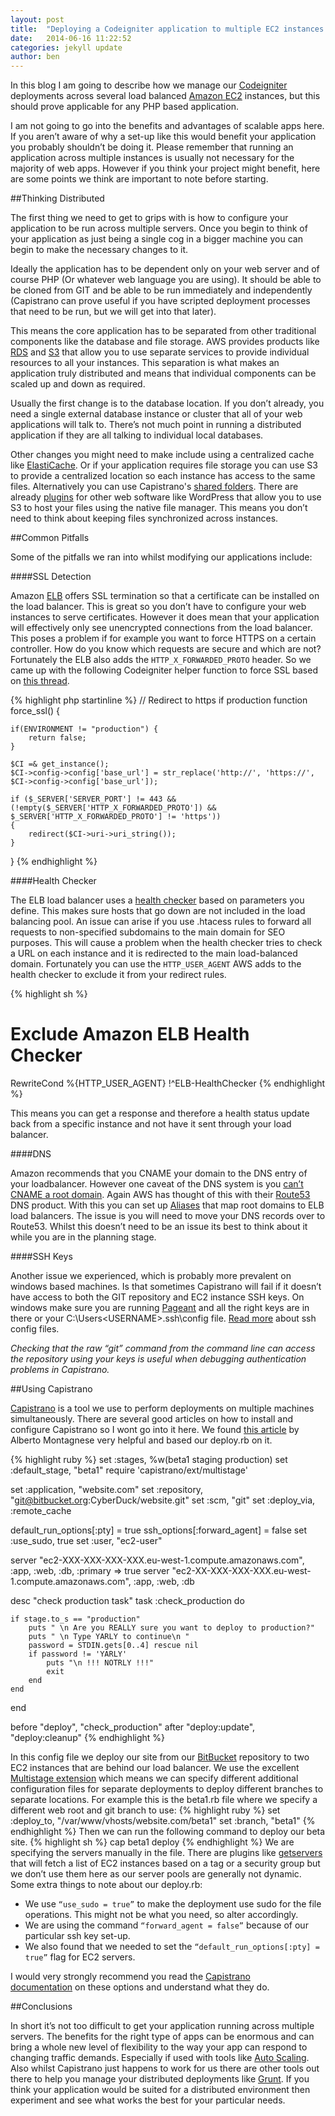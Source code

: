 ```yaml
---
layout: post
title:  "Deploying a Codeigniter application to multiple EC2 instances with Capistrano"
date:   2014-06-16 11:22:52
categories: jekyll update
author: ben
---
```


In this blog I am going to describe how we manage our [Codeigniter](http://ellislab.com/codeigniter) deployments across several load balanced [Amazon EC2](http://aws.amazon.com/ec2/) instances, but this should prove applicable for any PHP based application.

I am not going to go into the benefits and advantages of scalable apps here. If you aren’t aware of why a set-up like this would benefit your application you probably shouldn’t be doing it. Please remember that running an application across multiple instances is usually not necessary for the majority of web apps. However if you think your project might benefit, here are some points we think are important to note before starting.

##Thinking Distributed

The first thing we need to get to grips with is how to configure your application to be run across multiple servers. Once you begin to think of your application as just being a single cog in a bigger machine you can begin to make the necessary changes to it.

Ideally the application has to be dependent only on your web server and of course PHP (Or whatever web language you are using). It should be able to be cloned from GIT and be able to be run immediately and independently (Capistrano can prove useful if you have scripted deployment processes that need to be run, but we will get into that later).

This means the core application has to be separated from other traditional components like the database and file storage. AWS provides products like [RDS](http://aws.amazon.com/rds/) and [S3](http://aws.amazon.com/s3/) that allow you to use separate services to provide individual resources to all your instances. This separation is what makes an application truly distributed and means that individual components can be scaled up and down as required.

Usually the first change is to the database location. If you don’t already, you need a single external database instance or cluster that all of your web applications will talk to. There’s not much point in running a distributed application if they are all talking to individual local databases.

Other changes you might need to make include using a centralized cache like [ElastiCache](http://aws.amazon.com/elasticache/). Or if your application requires file storage you can use S3 to provide a centralized location so each instance has access to the same files. Alternatively you can use Capistrano's [shared folders](http://stackoverflow.com/a/4648328/908257).
There are already [plugins](http://wordpress.org/plugins/amazon-s3-and-cloudfront/) for other web software like WordPress that allow you to use S3 to host your files using the native file manager. This means you don’t need to think about keeping files synchronized across instances.

##Common Pitfalls

Some of the pitfalls we ran into whilst modifying our applications include:

####SSL Detection

Amazon [ELB](http://aws.amazon.com/elasticloadbalancing/) offers SSL termination so that a certificate can be installed on the load balancer. This is great so you don’t have to configure your web instances to serve certificates. However it does mean that your application will effectively only see unencrypted connections from the load balancer. This poses a problem if for example you want to force HTTPS on a certain controller. How do you know which requests are secure and which are not?
Fortunately the ELB also adds the `HTTP_X_FORWARDED_PROTO` header. So we came up with the following Codeigniter helper function to force SSL based on [this thread](http://ellislab.com/forums/viewthread/83154/).

{% highlight php startinline %}
// Redirect to https if production
function force_ssl()
{

    if(ENVIRONMENT != "production") {
        return false;
    }

    $CI =& get_instance();
    $CI->config->config['base_url'] = str_replace('http://', 'https://', $CI->config->config['base_url']);

    if ($_SERVER['SERVER_PORT'] != 443 && (!empty($_SERVER['HTTP_X_FORWARDED_PROTO']) && $_SERVER['HTTP_X_FORWARDED_PROTO'] != 'https'))
    {
        redirect($CI->uri->uri_string());
    }

}
{% endhighlight %}

####Health Checker

The ELB load balancer uses a [health checker](http://docs.aws.amazon.com/ElasticLoadBalancing/latest/DeveloperGuide/ts-elb-healthcheck.html) based on parameters you define. This makes sure hosts that go down are not included in the load balancing pool. An issue can arise if you use .htacess rules to forward all requests to non-specified subdomains to the main domain for SEO purposes. This will cause a problem when the health checker tries to check a URL on each instance and it is redirected to the main load-balanced domain. Fortunately you can use the `HTTP_USER_AGENT` AWS adds to the health checker to exclude it from your redirect rules.

{% highlight sh %}
# Exclude Amazon ELB Health Checker
RewriteCond %{HTTP_USER_AGENT} !^ELB-HealthChecker
{% endhighlight %}

This means you can get a response and therefore a health status update back from a specific instance and not have it sent through your load balancer.

####DNS

Amazon recommends that you CNAME your domain to the DNS entry of your loadbalancer. However one caveat of the DNS system is you [can’t CNAME a root domain](http://serverfault.com/a/170200). Again AWS has thought of this with their [Route53](http://aws.amazon.com/route53/) DNS product. With this you can set up [Aliases](http://docs.aws.amazon.com/Route53/latest/DeveloperGuide/CreatingAliasRRSets.html) that map root domains to ELB load balancers. The issue is you will need to move your DNS records over to Route53. Whilst this doesn’t need to be an issue its best to think about it while you are in the planning stage.


####SSH Keys

Another issue we experienced, which is probably more prevalent on windows based machines. Is that sometimes Capistrano will fail if it doesn’t have access to both the GIT repository and EC2 instance SSH keys. On windows make sure you are running [Pageant](http://www.chiark.greenend.org.uk/~sgtatham/putty/download.html) and all the right keys are in there or your C:\Users\<USERNAME>\.ssh\config file. [Read more](http://nerderati.com/2011/03/simplify-your-life-with-an-ssh-config-file/) about ssh config files.

*Checking that the raw “git” command from the command line can access the repository using your keys is useful when debugging authentication problems in Capistrano.*

##Using Capistrano

[Capistrano](http://www.capistranorb.com/) is a tool we use to perform deployments on multiple machines simultaneously. There are several good articles on how to install and configure Capistrano so I wont go into it here. We found [this article](http://blog.grio.com/2012/07/how-to-deploy-your-web-app-to-amazon-ec2-using-capistrano.html) by Alberto Montagnese very helpful and based our deploy.rb on it.

{% highlight ruby %}
set :stages, %w(beta1 staging production)
set :default_stage, "beta1"
require 'capistrano/ext/multistage'

set :application, "website.com"
set :repository, "git@bitbucket.org:CyberDuck/website.git"
set :scm, "git"
set :deploy_via, :remote_cache

default_run_options[:pty] = true
ssh_options[:forward_agent] = false
set :use_sudo, true
set :user, "ec2-user"

server "ec2-XXX-XXX-XXX-XXX.eu-west-1.compute.amazonaws.com", :app, :web, :db, :primary => true
server "ec2-XX-XXX-XXX-XXX.eu-west-1.compute.amazonaws.com", :app, :web, :db

desc "check production task"
task :check_production do

    if stage.to_s == "production"
        puts " \n Are you REALLY sure you want to deploy to production?"
        puts " \n Type YARLY to continue\n "
        password = STDIN.gets[0..4] rescue nil
        if password != 'YARLY'
            puts "\n !!! NOTRLY !!!"
            exit
        end
    end
end

before "deploy", "check_production"
after "deploy:update", "deploy:cleanup"
{% endhighlight %}

In this config file we deploy our site from our [BitBucket](https://bitbucket.org/) repository to two EC2 instances that are behind our load balancer. We use the excellent [Multistage extension](https://github.com/capistrano/capistrano/wiki/2.x-Multistage-Extension) which means we can specify different additional configuration files for separate deployments to deploy different branches to separate locations.
For example this is the beta1.rb file where we specify a different web root and git branch to use:
{% highlight ruby %}
set :deploy_to, "/var/www/vhosts/website.com/beta1"
set :branch, "beta1"
{% endhighlight %}
Then we can run the following command to deploy our beta site.
{% highlight sh %}
cap beta1 deploy
{% endhighlight %}
We are specifying the servers manually in the file. There are plugins like [getservers](https://github.com/kryptek/capistrano-getservers) that will fetch a list of EC2 instances based on a tag or a security group but we don’t use them here as our server pools are generally not dynamic.
Some extra things to note about our deploy.rb:

* We use `“use_sudo = true”` to make the deployment use sudo for the file operations. This might not be what you need, so alter accordingly.
* We are using the command `“forward_agent = false”` because of our particular ssh key set-up.
* We also found that we needed to set the `“default_run_options[:pty] = true”` flag for EC2 servers.

I would very strongly recommend you read the [Capistrano documentation](https://github.com/capistrano/capistrano/wiki/2.x-Significant-Configuration-Variables) on these options and understand what they do.

##Conclusions

In short it’s not too difficult to get your application running across multiple servers. The benefits for the right type of apps can be enormous and can bring a whole new level of flexibility to the way your app can respond to changing traffic demands. Especially if used with tools like [Auto Scaling](http://aws.amazon.com/autoscaling/).
Also whilst Capistrano just happens to work for us there are other tools out there to help you manage your distributed deployments like [Grunt](http://gruntjs.com/). If you think your application would be suited for a distributed environment then experiment and see what works the best for your particular needs.

